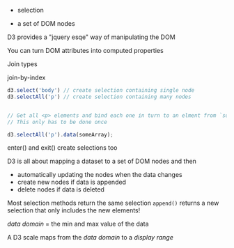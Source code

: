 
* selection

* a set of DOM nodes

D3 provides a "jquery esqe" way of manipulating the DOM

You can turn DOM attributes into computed properties

Join types

join-by-index

```js
d3.select('body') // create selection containing single node
d3.selectAll('p') // create selection containing many nodes


// Get all <p> elements and bind each one in turn to an elment from `someArray`
// This only has to be done once

d3.selectAll('p').data(someArray);
```

enter() and exit() create selections too

D3 is all about mapping a dataset to a set of DOM nodes and then

* automatically updating the nodes when the data changes
* create new nodes if data is appended
* delete nodes if data is deleted


Most selection methods return the same selection
`append()` returns a new selection that only includes the new elements!

_data domain_ = the min and max value of the data

A D3 scale maps from the _data domain_ to a _display range_
